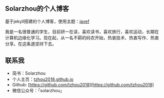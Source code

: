 ## Solarzhou的个人博客
基于jekyll搭建的个人博客，使用主题：[javef](https://github.com/Javef/javef.github.io)

我是一名很普通的学生，目前研一在读，喜欢读书，喜欢旅行，喜欢运动，长期在计算机边缘化学习。现在起，从一名不羁的码农开始，热衷技术、热衷写作、热衷分享。在这条道坚持下去。

## 联系我
- 简书：Solarzhou
- 个人主页：[tzhou2018.github.io](https://tzhou2018.github.io)
- Github: [https://github.com/tzhou2018](https://github.com/tzhou2018)
- 微信公众号：「solarzhou」
